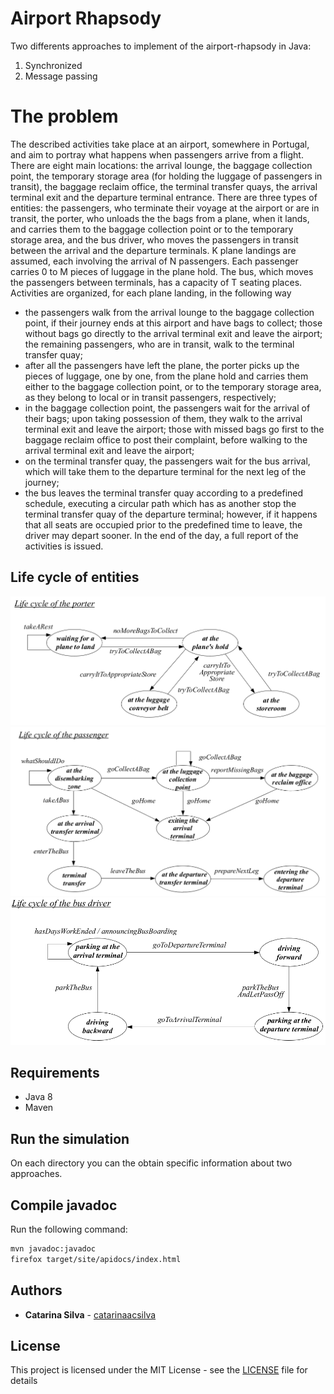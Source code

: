 # Airport Rhapsody

Two differents approaches to implement of the airport-rhapsody in Java:

1. Synchronized
2. Message passing

# The problem

The described activities take place at an airport, somewhere in Portugal, and aim to portray what
happens when passengers arrive from a flight. There are eight main locations: the arrival lounge, the
baggage collection point, the temporary storage area (for holding the luggage of passengers in transit), the
baggage reclaim office, the terminal transfer quays, the arrival terminal exit and the departure terminal
entrance.
There are three types of entities: the passengers, who terminate their voyage at the airport or are in
transit, the porter, who unloads the the bags from a plane, when it lands, and carries them to the baggage
collection point or to the temporary storage area, and the bus driver, who moves the passengers in transit
between the arrival and the departure terminals.
K plane landings are assumed, each involving the arrival of N passengers. Each passenger carries 0 to
M pieces of luggage in the plane hold. The bus, which moves the passengers between terminals, has a
capacity of T seating places.
Activities are organized, for each plane landing, in the following way
- the passengers walk from the arrival lounge to the baggage collection point, if their journey ends at
this airport and have bags to collect; those without bags go directly to the arrival terminal exit and
leave the airport; the remaining passengers, who are in transit, walk to the terminal transfer quay;
- after all the passengers have left the plane, the porter picks up the pieces of luggage, one by one,
from the plane hold and carries them either to the baggage collection point, or to the temporary
storage area, as they belong to local or in transit passengers, respectively;
- in the baggage collection point, the passengers wait for the arrival of their bags; upon taking
possession of them, they walk to the arrival terminal exit and leave the airport; those with missed
bags go first to the baggage reclaim office to post their complaint, before walking to the arrival
terminal exit and leave the airport;
- on the terminal transfer quay, the passengers wait for the bus arrival, which will take them to the
departure terminal for the next leg of the journey;
- the bus leaves the terminal transfer quay according to a predefined schedule, executing a circular
path which has as another stop the terminal transfer quay of the departure terminal; however, if it
happens that all seats are occupied prior to the predefined time to leave, the driver may depart
sooner.
In the end of the day, a full report of the activities is issued.

## Life cycle of entities

![](lifeCycle/img00.png)
![](lifeCycle/img01.png)
![](lifeCycle/img02.png)

## Requirements

- Java 8
- Maven

## Run the simulation

On each directory you can the obtain specific information about two approaches.

## Compile javadoc

Run the following command:

```bash
mvn javadoc:javadoc
firefox target/site/apidocs/index.html
```


## Authors

* **Catarina Silva** - [catarinaacsilva](https://github.com/catarinaacsilva)

## License

This project is licensed under the MIT License - see the [LICENSE](LICENSE) file for details
